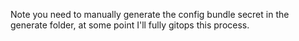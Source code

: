 Note you need to manually generate the config bundle secret in the generate folder, at some point I'll fully gitops this process.